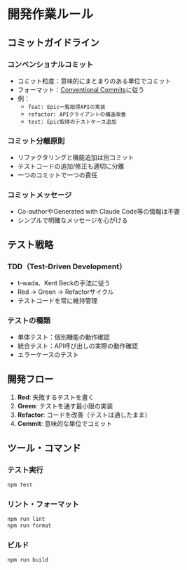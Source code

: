 # 開発作業ルール

## コミットガイドライン

### コンベンショナルコミット
- コミット粒度：意味的にまとまりのある単位でコミット
- フォーマット：[Conventional Commits](https://www.conventionalcommits.org/ja/v1.0.0/)に従う
- 例：
  - `feat: Epic一覧取得APIの実装`
  - `refactor: APIクライアントの構造改善`
  - `test: Epic取得のテストケース追加`

### コミット分離原則
- リファクタリングと機能追加は別コミット
- テストコードの追加/修正も適切に分離
- 一つのコミットで一つの責任

### コミットメッセージ
- Co-authorやGenerated with Claude Code等の情報は不要
- シンプルで明確なメッセージを心がける

## テスト戦略

### TDD（Test-Driven Development）
- t-wada、Kent Beckの手法に従う
- Red → Green → Refactorサイクル
- テストコードを常に維持管理

### テストの種類
- 単体テスト：個別機能の動作確認
- 統合テスト：API呼び出しの実際の動作確認
- エラーケースのテスト

## 開発フロー

1. **Red**: 失敗するテストを書く
2. **Green**: テストを通す最小限の実装
3. **Refactor**: コードを改善（テストは通したまま）
4. **Commit**: 意味的な単位でコミット

## ツール・コマンド

### テスト実行
```bash
npm test
```

### リント・フォーマット
```bash
npm run lint
npm run format
```

### ビルド
```bash
npm run build
```